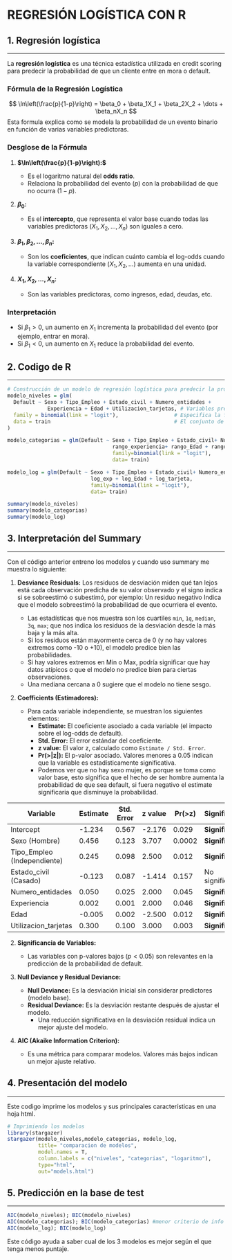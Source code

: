 # REGRESIÓN LOGÍSTICA CON R

## 1. Regresión logística
---

La **regresión logística** es una técnica estadística utilizada en credit scoring para predecir la probabilidad de que un cliente entre en mora o default. 

### Fórmula de la Regresión Logística

$$
\ln\left(\frac{p}{1-p}\right) = \beta_0 + \beta_1X_1 + \beta_2X_2 + \dots + \beta_nX_n
$$
Esta formula explica como se modela la probabilidad de un evento binario en función de varias variables predictoras.

### Desglose de la Fórmula

1. **$\ln\left(\frac{p}{1-p}\right):$**  
   - Es el logaritmo natural del **odds ratio**.  
   - Relaciona la probabilidad del evento ($p$) con la probabilidad de que no ocurra ($1-p$).

2. **$\beta_0:$**  
   - Es el **intercepto**, que representa el valor base cuando todas las variables predictoras ($X_1, X_2, \dots, X_n$) son iguales a cero.

3. **$\beta_1, \beta_2, \dots, \beta_n:$**  
   - Son los **coeficientes**, que indican cuánto cambia el log-odds cuando la variable correspondiente ($X_1, X_2, \dots$) aumenta en una unidad.

4. **$X_1, X_2, \dots, X_n:$**  
   - Son las variables predictoras, como ingresos, edad, deudas, etc.

### Interpretación

- Si $\beta_1 > 0$, un aumento en $X_1$ incrementa la probabilidad del evento (por ejemplo, entrar en mora).  
- Si $\beta_1 < 0$, un aumento en $X_1$ reduce la probabilidad del evento.  

## 2. Codigo de R
---

```R
# Construcción de un modelo de regresión logística para predecir la probabilidad de default
modelo_niveles = glm(
  Default ~ Sexo + Tipo_Empleo + Estado_civil + Numero_entidades +
             Experiencia + Edad + Utilizacion_tarjetas, # Variables predictoras seleccionadas
  family = binomial(link = "logit"),                  # Especifica la familia binomial con enlace logit (regresión logística)
  data = train                                        # El conjunto de datos utilizado para ajustar el modelo
)

modelo_categorias = glm(Default ~ Sexo + Tipo_Empleo + Estado_civil+ Numero_entidades +
                                  rango_experiencia+ rango_Edad + rango_tarjetas,
                                  family=binomial(link = "logit"), 
                                  data= train)

modelo_log = glm(Default ~ Sexo + Tipo_Empleo + Estado_civil+ Numero_entidades +
                           log_exp + log_Edad + log_tarjeta,
                           family=binomial(link = "logit"), 
                           data= train)

summary(modelo_niveles)
summary(modelo_categorias)
summary(modelo_log)
```

## 3. Interpretación del Summary
---

Con el código anterior entreno los modelos y cuando uso summary me muestra lo siguiente:

1. **Desviance Residuals:**  Los residuos de desviación miden qué tan lejos está cada observación predicha de su valor observado y el signo indica si se sobreestimó o subestimó, por ejemplo: Un residuo negativo Indica que el modelo sobreestimó la probabilidad de que ocurriera el evento.

    * Las estadísticas que nos muestra son los cuartiles  ``min``, ``1q``, ``median``, ``3q``, ``max``; que nos indica los residuos de la desviación desde la más baja y la más alta.
    * Si los residuos están mayormente cerca de 0 (y no hay valores extremos como -10 o +10), el modelo predice bien las probabilidades. 
    * Si hay valores extremos en Min o Max, podría significar que hay datos atípicos o que el modelo no predice bien para ciertas observaciones.
    * Una mediana cercana a 0 sugiere que el modelo no tiene sesgo.

2. **Coefficients (Estimadores):**
   - Para cada variable independiente, se muestran los siguientes elementos:
        - **Estimate:** El coeficiente asociado a cada variable (el impacto sobre el log-odds de default).
        - **Std. Error:** El error estándar del coeficiente.
        - **z value:** El valor z, calculado como `Estimate / Std. Error`.
        - **Pr(>|z|):** El p-valor asociado. Valores menores a 0.05 indican que la variable es estadísticamente significativa.
        - Podemos ver que no hay sexo mujer, es porque se toma como valor base, esto significa que el hecho de ser hombre aumenta la probabilidad de que sea default, si fuera negativo el estimate significaria que disminuye la probabilidad.

| Variable | Estimate  | Std. Error | z value | Pr(>z) | Significancia |
|-------------------------|-----------|------------|---------|----------|----------------|
| Intercept               | -1.234    | 0.567      | -2.176  | 0.029    | **Significativa** |
| Sexo (Hombre)           | 0.456     | 0.123      | 3.707   | 0.0002   | **Significativa** |
| Tipo_Empleo (Independiente) | 0.245     | 0.098      | 2.500   | 0.012    | **Significativa** |
| Estado_civil (Casado)   | -0.123    | 0.087      | -1.414  | 0.157    | No significativa |
| Numero_entidades        | 0.050     | 0.025      | 2.000   | 0.045    | **Significativa** |
| Experiencia             | 0.002     | 0.001      | 2.000   | 0.046    | **Significativa** |
| Edad                    | -0.005    | 0.002      | -2.500  | 0.012    | **Significativa** |
| Utilizacion_tarjetas    | 0.300     | 0.100      | 3.000   | 0.003    | **Significativa** |

2. **Significancia de Variables:**
   - Las variables con p-valores bajos ($p < 0.05$) son relevantes en la predicción de la probabilidad de default.

3. **Null Deviance y Residual Deviance:**
   - **Null Deviance:** Es la desviación inicial sin considerar predictores (modelo base).
   - **Residual Deviance:** Es la desviación restante después de ajustar el modelo.  
     - Una reducción significativa en la desviación residual indica un mejor ajuste del modelo.

4. **AIC (Akaike Information Criterion):**
   - Es una métrica para comparar modelos. Valores más bajos indican un mejor ajuste relativo.

## 4. Presentación del modelo
---

Este codigo imprime los modelos y sus principales características en una hoja html.

```R
# Imprimiendo los modelos
library(stargazer)
stargazer(modelo_niveles,modelo_categorias, modelo_log, 
          title= "comparacion de modelos",
          model.names = T,
          column.labels = c("niveles", "categorias", "logaritmo"),
          type="html", 
          out="models.html")
```

## 5. Predicción en la base de test
---

```R
AIC(modelo_niveles); BIC(modelo_niveles)
AIC(modelo_categorias); BIC(modelo_categorias) #menor criterio de info
AIC(modelo_log); BIC(modelo_log)
```
Este código ayuda a saber cual de los 3 modelos es mejor según el que tenga menos puntaje.